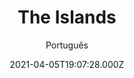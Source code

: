 ---
id: '42b1264c-1b6b-499b-9e62-8c5302fddc8d'
type: 'movie' # Filme, Série, Anime
title: "The Islands"
synopsis: []
originalTitle: "The Islands"
date: '2021-04-05T19:07:28.000Z'
update: '2021-04-05T19:07:28.000Z'
releaseDate: '2019-12-06T03:00:00.000Z'
imdb:
  rating: '6.9' # 8.5
  id: '' # tt0470752
duration: '1h 30 Min'
trailer:
  urls: [
    'FjNomxWLr04',
  ]
tags: ['1080p']
genre: ['Aventura'] #
quality: 'WEB-DL' # BluRay, WEB-DL, HDTV, WEB-DL4K, WEB-DLe
format: 'Mkv' # MKV, MP4, TS
audio: 'Inglês' # Dublado, Legendado, Dual Audio, Dub & Leg
subtitle: 'Português' # Português, inglês,
size: '1.96 GB' # 4.8 GB
audioQuality: 10
videoQuality: 10
directors: []
#  - name: 'Lana Wachowski'
#    image: ''
#  - name: 'Lilly Wachowski'
#    image: ''
cast: []
#  - name: 'Keanu Reeves'
#    image: ''
#    characterName: 'Neo'
writers: []
#  - name: ''
#    image: ''
maturityRating:
  age: '' # L , 10, 12, 14, 16, 18
  topics: [''] # Violence, Illegal drugs, Inappropriate Language, Legal Drugs, Sexual Content, Extreme Violence
###########################################
download:
  
  - url: 'magnet:?xt=urn:btih:6E0D61B2E54955C8F48D4460318239C9CCE0BFC6&dn=The.Islands.2019.1080p.WEBRip.Legendado.mkv&tr=udp%3a%2f%2ftracker.openbittorrent.com%3a1337%2fannounce&tr=udp%3a%2f%2ftracker.opentrackr.org%3a1337%2fannounce'
    resolution: '1080p' # 720p, 1080p, 4K,
    audio: 'Legendado' # Dublado, Legendado, Dual Audio
    size: '' # 4.8 GB
    quality: '' # BluRay, WEB-DL
    format: '' # MKV
images:
  cover: '/assets/movies/the-islands.jpg'
  background: '/assets/movies/'
---